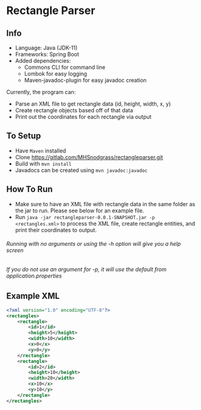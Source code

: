 # Rectangle Parser

## Info
- Language: Java (JDK-11)
- Frameworks: Spring Boot
- Added dependencies:
    - Commons CLI for command line
    - Lombok for easy logging
    - Maven-javadoc-plugin for easy javadoc creation

Currently, the program can:
- Parse an XML file to get rectangle data (id, height, width, x, y)
- Create rectangle objects based off of that data
- Print out the coordinates for each rectangle via output

## To Setup
- Have `Maven` installed
- Clone https://gitlab.com/MHSnodgrass/rectangleparser.git
- Build with `mvn install`
- Javadocs can be created using `mvn javadoc:javadoc`

## How To Run
- Make sure to have an XML file with rectangle data in the same folder as the jar to run. Please see below for an example file.
- Run `java -jar rectangleparser-0.0.1-SNAPSHOT.jar -p <rectangles.xml>` to process the XML file, create rectangle entities, and print their coordinates to output.
###### Running with no arguments or using the -h option will give you a help screen
###### If you do not use an argument for -p, it will use the default from application.properties

## Example XML
```xml
<?xml version="1.0" encoding="UTF-8"?>
<rectangles>
	<rectangle>
		<id>1</id>
		<height>5</height>
		<width>10</width>
		<x>0</x>
		<y>0</y>
	</rectangle>
	<rectangle>
		<id>2</id>
		<height>10</height>
		<width>20</width>
		<x>10</x>
		<y>10</y>
	</rectangle>
</rectangles>
```

